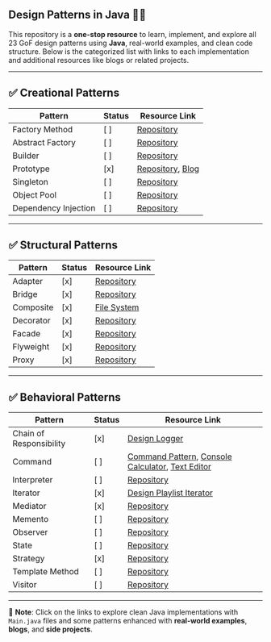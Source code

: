## Design Patterns in Java 🧠✨

This repository is a **one-stop resource** to learn, implement, and explore all 23 GoF design patterns using **Java**, real-world examples, and clean code structure. Below is the categorized list with links to each implementation and additional resources like blogs or related projects.

---

## ✅ Creational Patterns
| **Pattern**         | **Status** | **Resource Link**                                                                                     |
|----------------------|------------|--------------------------------------------------------------------------------------------------------|
| Factory Method       | [ ]        | [Repository](https://github.com/iampushkar/low-level-design/tree/main/src/creational/factorymethod)   |
| Abstract Factory     | [ ]        | [Repository](https://github.com/iampushkar/low-level-design/tree/main/src/creational/abstractfactory) |
| Builder              | [ ]        | [Repository](https://github.com/iampushkar/low-level-design/tree/main/src/creational/builder)         |
| Prototype            | [x]        | [Repository](https://github.com/iampushkar/lld-prototype-pattern), [Blog](https://manishpushkar.me/lld-prototype-design-pattern) |
| Singleton            | [ ]        | [Repository](https://github.com/iampushkar/low-level-design/tree/main/src/creational/singleton)       |
| Object Pool          | [ ]        | [Repository](https://github.com/iampushkar/low-level-design/tree/main/src/creational/objectpool)      |
| Dependency Injection | [ ]        | [Repository](https://github.com/iampushkar/low-level-design/tree/main/src/creational/dependencyinjection) |

---

## ✅ Structural Patterns
| **Pattern**         | **Status** | **Resource Link**                                                                                   |
|---------------------|------------|------------------------------------------------------------------------------------------------------|
| Adapter             | [x]        | [Repository](https://github.com/iampushkar/low-level-design/tree/main/src/structural/adapter)       |
| Bridge              | [x]        | [Repository](https://github.com/iampushkar/low-level-design/tree/main/src/structural/bridge)        |
| Composite           | [x]        | [File System](https://github.com/iampushkar/low-level-design/blob/main/StructuralPattern/CompositePattern/Main.java) |
| Decorator           | [x]        | [Repository](https://github.com/iampushkar/low-level-design/tree/main/src/structural/decorator)     |
| Facade              | [x]        | [Repository](https://github.com/iampushkar/low-level-design/tree/main/src/structural/facade)        |
| Flyweight           | [x]        | [Repository](https://github.com/iampushkar/low-level-design/tree/main/src/structural/flyweight)     |
| Proxy               | [x]        | [Repository](https://github.com/iampushkar/low-level-design/tree/main/src/structural/proxy)         |

---

## ✅ Behavioral Patterns
| **Pattern**                | **Status** | **Resource Link**                                                                                                                                                                                                                   |
|----------------------------|------------|-------------------------------------------------------------------------------------------------------------------------------------------------------------------------------------------------------------------------------------|
| Chain of Responsibility    | [x]        | [Design Logger](https://manishpushkar.me/lld-design-a-logger-chain-of-responsibility-design-pattern)                                                                                                                                |
| Command                    | [ ]        | [Command Pattern](https://github.com/iampushkar/low-level-design/tree/main/src/behavioural/command), [Console Calculator](https://github.com/iampushkar/ConsoleCalculator), [Text Editor](https://github.com/iampushkar/TextEditor) |
| Interpreter                | [ ]        | [Repository](https://github.com/iampushkar/low-level-design/tree/main/src/behavioural/interpreter)                                                                                                                                  |
| Iterator                   | [x]        | [Design Playlist Iterator](https://manishpushkar.me/lld-design-a-music-playlist-iterator)                                                                                                                                           |
| Mediator                   | [x]        | [Repository](https://github.com/iampushkar/low-level-design/tree/main/src/behavioural/mediator)                                                                                                                                     |
| Memento                    | [ ]        | [Repository](https://github.com/iampushkar/low-level-design/tree/main/src/behavioural/memento)                                                                                                                                      |
| Observer                   | [ ]        | [Repository](https://github.com/iampushkar/low-level-design/tree/main/src/behavioural/observer)                                                                                                                                     |
| State                      | [ ]        | [Repository](https://github.com/iampushkar/low-level-design/tree/main/src/behavioural/state)                                                                                                                                        |
| Strategy                   | [x]        | [Repository](https://github.com/iampushkar/low-level-design/tree/main/src/behavioural/strategy)                                                                                                                                     |
| Template Method            | [ ]        | [Repository](https://github.com/iampushkar/low-level-design/tree/main/src/behavioural/template)                                                                                                                                     |
| Visitor                    | [ ]        | [Repository](https://github.com/iampushkar/low-level-design/tree/main/src/behavioural/visitor)                                                                                                                                      |

---

📌 **Note**: Click on the links to explore clean Java implementations with `Main.java` files and some patterns enhanced with **real-world examples**, **blogs**, and **side projects**.

